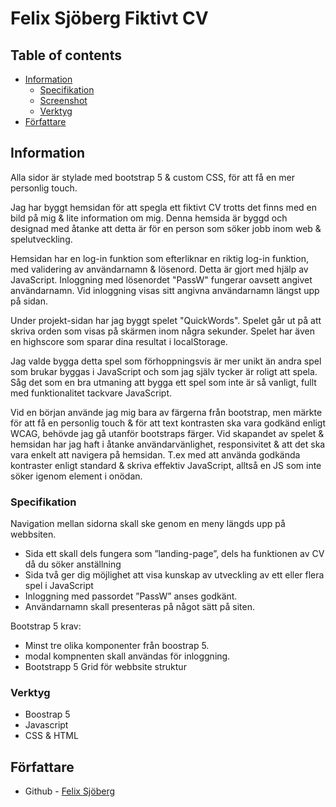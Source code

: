 # Felix Sjöberg Fiktivt CV
## Table of contents

- [Information](#information)
  - [Specifikation](#Specifikation)
  - [Screenshot](#screenshot)
  - [Verktyg](#Verktyg)
- [Författare](#Författare)

## Information

Alla sidor är stylade med bootstrap 5 & custom CSS, för att få en mer personlig touch.

Jag har byggt hemsidan för att spegla ett fiktivt CV trotts det finns med en bild på mig & lite information om mig. Denna hemsida är byggd och designad med åtanke att detta är för en person som söker jobb inom web & spelutveckling.

Hemsidan har en log-in funktion som efterliknar en riktig log-in funktion, med validering av användarnamn & lösenord. Detta är gjort med hjälp av JavaScript. Inloggning med lösenordet "PassW" fungerar oavsett angivet användarnamn. Vid inloggning visas sitt angivna användarnamn längst upp på sidan.

Under projekt-sidan har jag byggt spelet "QuickWords". Spelet går ut på att skriva orden som visas på skärmen inom några sekunder. Spelet har även en highscore som sparar dina resultat i localStorage.

Jag valde bygga detta spel som förhoppningsvis är mer unikt än andra spel som brukar byggas i JavaScript och som jag själv tycker är roligt att spela. Såg det som en bra utmaning att bygga ett spel som inte är så vanligt, fullt med funktionalitet tackvare JavaScript. 

Vid en början använde jag mig bara av färgerna från bootstrap, men märkte för att få en personlig touch & för att text kontrasten ska vara godkänd enligt WCAG, behövde jag gå utanför bootstraps färger.
Vid skapandet av spelet & hemsidan har jag haft i åtanke användarvänlighet, responsivitet & att det ska vara enkelt att navigera på hemsidan. T.ex med att använda godkända kontraster enligt standard & skriva effektiv JavaScript, alltså en JS som inte söker igenom element i onödan.


### Specifikation
Navigation mellan sidorna skall ske genom en meny längds upp på webbsiten.

- Sida ett skall dels fungera som ”landing-page”, dels ha funktionen av CV då du söker anställning
- Sida två ger dig möjlighet att visa kunskap av utveckling av ett eller flera spel i JavaScript
- Inloggning med passordet ”PassW” anses godkänt.
- Användarnamn skall presenteras på något sätt på siten. 

Bootstrap 5 krav:
- Minst tre olika komponenter från boostrap 5.
- modal kompnenten skall användas för inloggning.
- Bootstrapp 5 Grid för webbsite struktur

### Verktyg
- Boostrap 5
- Javascript
- CSS & HTML

## Författare
- Github - [Felix Sjöberg](https://github.com/felixsjoberg)





